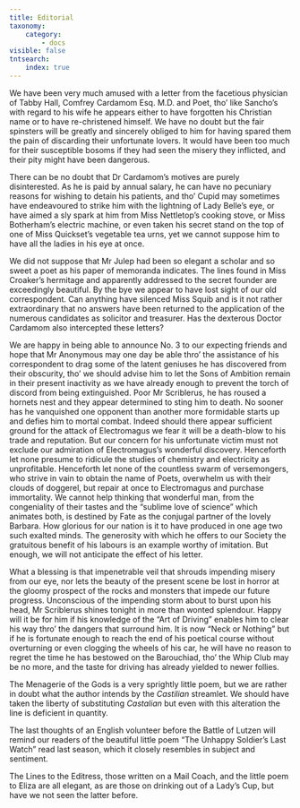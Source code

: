 ```yaml
---
title: Editorial
taxonomy:
    category:
        - docs
visible: false
tntsearch:
    index: true
---
```


We have been very much amused with a letter from the facetious physician of Tabby Hall, Comfrey Cardamom Esq. M.D. and Poet, tho’ like Sancho’s with regard to his wife he appears either to have forgotten his Christian name or to have re-christened himself. We have no doubt but the fair spinsters will be greatly and sincerely obliged to him for having spared them the pain of discarding their unfortunate lovers. It would have been too much for their susceptible bosoms if they had seen the misery they inflicted, and their pity might have been dangerous.

There can be no doubt that Dr Cardamom’s motives are purely disinterested. As he is paid by annual salary, he can have no pecuniary reasons for wishing to detain his patients, and tho’ Cupid may sometimes have endeavoured to strike him with the lightning of Lady Belle’s eye, or have aimed a sly spark at him from Miss Nettletop’s cooking stove, or Miss Botherham’s electric machine, or even taken his secret stand on the top of one of Miss Quickset’s vegetable tea urns, yet we cannot suppose him to have all the ladies in his eye at once.  

We did not suppose that Mr Julep had been so elegant a scholar and so sweet a poet as his paper of memoranda indicates. The lines found in Miss Croaker’s hermitage and apparently addressed to the secret founder are exceedingly beautiful. By the bye we appear to have lost sight of our old correspondent. Can anything have silenced Miss Squib and is it not rather extraordinary that no answers have been returned to the application of the numerous candidates as solicitor and treasurer. Has the dexterous Doctor Cardamom also intercepted these letters?  

We are happy in being able to announce No. 3 to our expecting friends and hope that Mr Anonymous may one day be able thro’ the assistance of his correspondent to drag some of the latent geniuses he has discovered from their obscurity, tho’ we should advise him to let the Sons of Ambition remain in their present inactivity as we have already enough to prevent the torch of discord from being extinguished. Poor Mr Scriblerus, he has roused a hornets nest and they appear determined to sting him to death. No sooner has he vanquished one opponent than another more formidable starts up and defies him to mortal combat. Indeed should there appear sufficient ground for the attack of Electromagus we fear it will be a death-blow to his trade and reputation. But our concern for his unfortunate victim must not exclude our admiration of Electromagus’s wonderful discovery. Henceforth let none presume to ridicule the studies of chemistry and electricity as unprofitable. Henceforth let none of the countless swarm of versemongers, who strive in vain to obtain the name of Poets, overwhelm us with their clouds of doggerel, but repair at once to Electromagus and purchase immortality. We cannot help thinking that wonderful man, from the congeniality of their tastes and the “sublime love of science” which animates both, is destined by Fate as the conjugal partner of the lovely Barbara. How glorious for our nation is it to have produced in one age two such exalted minds. The generosity with which he offers to our Society the gratuitous benefit of his labours is an example worthy of imitation. But enough, we will not anticipate the effect of his letter.  

What a blessing is that impenetrable veil that shrouds impending misery from our eye, nor lets the beauty of the present scene be lost in horror at the gloomy prospect of the rocks and monsters that impede our future progress. Unconscious of the impending storm about to burst upon his head, Mr Scriblerus shines tonight in more than wonted splendour. Happy will it be for him if his knowledge of the “Art of Driving” enables him to clear his way thro’ the dangers that surround him. It is now “Neck or Nothing” but if he is fortunate enough to reach the end of his poetical course without overturning or even clogging the wheels of his car, he will have no reason to regret the time he has bestowed on the Barouchiad, tho’ the Whip Club may be no more, and the taste for driving has already yielded to newer follies.  

The Menagerie of the Gods is a very sprightly little poem, but we are rather in doubt what the author intends by the *Castilian* streamlet. We should have taken the liberty of substituting *Castalian* but even with this alteration the line is deficient in quantity.  

The last thoughts of an English volunteer before the Battle of Lutzen will remind our readers of the beautiful little poem “The Unhappy Soldier’s Last Watch” read last season, which it closely resembles in subject and sentiment.  

The Lines to the Editress, those written on a Mail Coach, and the little poem to Eliza are all elegant, <span data-tippy="Added by William Porden" class="pencil">as are those on drinking out of a Lady’s Cup, but have we not seen the latter before.</span>